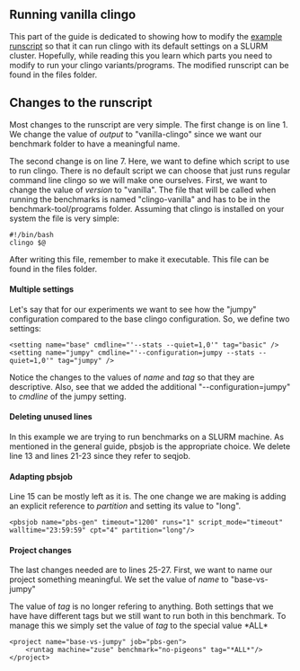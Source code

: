 ## Running vanilla clingo
This part of the guide is dedicated to showing how to modify the [example runscript](https://github.com/potassco/benchmark-tool/blob/master/runscripts/runscript-example.xml) so that it can run clingo with its default settings on a SLURM cluster. Hopefully, while reading this you learn which parts you need to modify to run your clingo variants/programs.
The modified runscript can be found in the files folder.

## Changes to the runscript
Most changes to the runscript are very simple. The first change is on line 1. We change the value of *output* to "vanilla-clingo" since we want our benchmark folder to have a meaningful name.

The second change is on line 7. Here, we want to define which script to use to run clingo. There is no default script we can choose that just runs regular command line clingo so we will make one ourselves. First, we want to change the value of *version* to "vanilla". The file that will be called when running the benchmarks is named "clingo-vanilla" and has to be in the benchmark-tool/programs folder. Assuming that clingo is installed on your system the file is very simple:
```
#!/bin/bash
clingo $@
```
After writing this file, remember to make it executable. This file can be found in the files folder.

#### Multiple settings
Let's say that for our experiments we want to see how the "jumpy" configuration compared to the base clingo configuration. So, we define two settings:
```
<setting name="base" cmdline="'--stats --quiet=1,0'" tag="basic" />
<setting name="jumpy" cmdline="'--configuration=jumpy --stats --quiet=1,0'" tag="jumpy" />
```
Notice the changes to the values of *name* and *tag* so that they are descriptive. Also, see that we added the additional "--configuration=jumpy" to  *cmdline* of the jumpy setting.

#### Deleting unused lines
In this example we are trying to run benchmarks on a SLURM machine. As mentioned in the general guide, pbsjob is the appropriate choice. We delete line 13 and lines 21-23 since they refer to seqjob.

#### Adapting pbsjob
Line 15  can be mostly left as it is. The one change we are making is adding an explicit reference to *partition* and setting its value to "long".
```
<pbsjob name="pbs-gen" timeout="1200" runs="1" script_mode="timeout" walltime="23:59:59" cpt="4" partition="long"/>
```

#### Project changes
The last changes needed are to lines 25-27. First, we want to name our project something meaningful. We set the value of *name* to "base-vs-jumpy"

The value of *tag* is no longer refering to anything. Both settings that we have have different tags but we still want to run both in this benchmark. To manage this we simply set the value of *tag* to the special value \*ALL\*
```
<project name="base-vs-jumpy" job="pbs-gen">
	<runtag machine="zuse" benchmark="no-pigeons" tag="*ALL*"/>
</project>
```